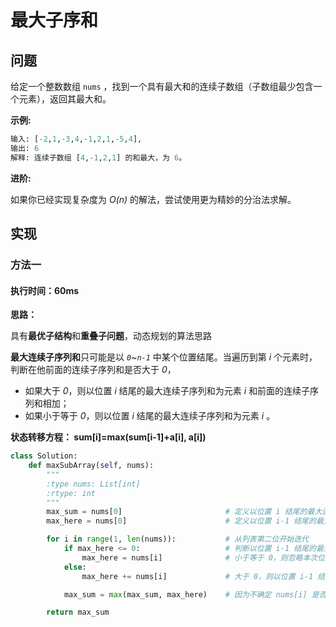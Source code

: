 # 最大子序和

## 问题

给定一个整数数组 `nums` ，找到一个具有最大和的连续子数组（子数组最少包含一个元素），返回其最大和。

**示例:**

```python
输入: [-2,1,-3,4,-1,2,1,-5,4],
输出: 6
解释: 连续子数组 [4,-1,2,1] 的和最大，为 6。
```

**进阶:**

如果你已经实现复杂度为 *O(n)* 的解法，尝试使用更为精妙的分治法求解。

## 实现

### 方法一

#### 执行时间：60ms

**思路：**

具有**最优子结构**和**重叠子问题**，动态规划的算法思路

**最大连续子序列和**只可能是以 *`0`~`n-1`* 中某个位置结尾。当遍历到第 *i* 个元素时，判断在他前面的连续子序列和是否大于 *0*，

- 如果大于 *0*，则以位置 *i* 结尾的最大连续子序列和为元素 *i* 和前面的连续子序列和相加；
- 如果小于等于 *0*，则以位置 *i* 结尾的最大连续子序列和为元素 *i* 。

**状态转移方程： sum[i]=max(sum[i-1]+a[i], a[i])**

```python
class Solution:
    def maxSubArray(self, nums):
        """
        :type nums: List[int]
        :rtype: int
        """
        max_sum = nums[0]						# 定义以位置 i 结尾的最大连续子序列和，初始化为列表首位
        max_here = nums[0]						# 定义以位置 i-1 结尾的最大连续子序列和，初始化为列表首位

        for i in range(1, len(nums)):			# 从列表第二位开始迭代
            if max_here <= 0:					# 判断以位置 i-1 结尾的最大连续子序列和是否小于等于 0
                max_here = nums[i]				# 小于等于 0，则忽略本次位置，下一位赋值给 max_here，继续迭代
            else:						
                max_here += nums[i]				# 大于 0，则以位置 i-1 结尾的最大连续子序列和 + 第 i 位 = 以位置 i 为结尾的最大连续子序列和

            max_sum = max(max_sum, max_here)	# 因为不确定 nums[i] 是否大于 0，所以需要比较 max_sum 和 max_here 的大小 

        return max_sum
```


